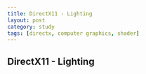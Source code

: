 ```yaml
---
title: DirectX11 - Lighting
layout: post
category: study
tags: [directx, computer graphics, shader]
---
```


## DirectX11 - Lighting 